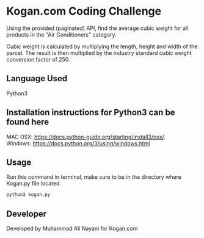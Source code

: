 # Kogan.com Coding Challenge

Using the provided (paginated) API, find the average cubic weight for all products in the "Air Conditioners" category.

Cubic weight is calculated by multiplying the length, height and width of the parcel. The result is then multiplied by the industry standard cubic weight conversion factor of 250.

## Language Used
Python3


## Installation instructions for Python3 can be found here

MAC OSX: https://docs.python-guide.org/starting/install3/osx/.   
Windows: https://docs.python.org/3/using/windows.html

## Usage

Run this command in terminal, make sure to be in the directory where Kogan.py file located.

```bash
python3 kogan.py  
```

## Developer
Developed by Muhammad Ali Nayani for Kogan.com

